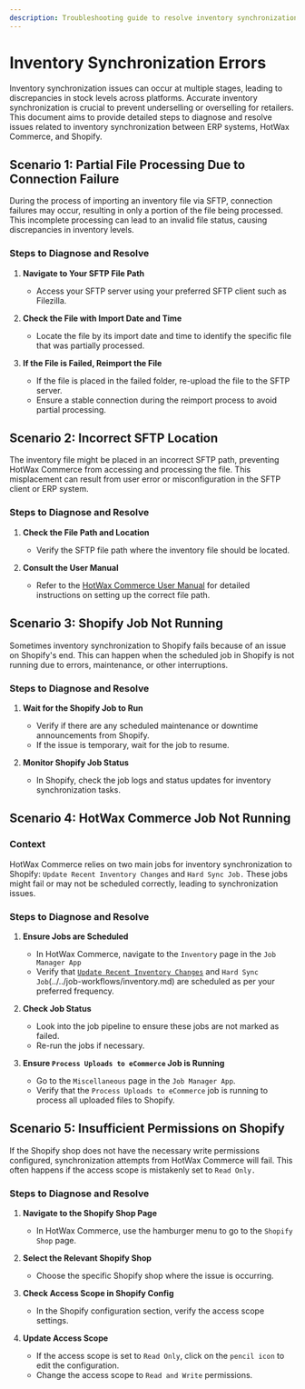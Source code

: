 ```yaml
---
description: Troubleshooting guide to resolve inventory synchronization errors
---
```


# Inventory Synchronization Errors

Inventory synchronization issues can occur at multiple stages, leading to discrepancies in stock levels across platforms. Accurate inventory synchronization is crucial to prevent underselling or overselling for retailers.
This document aims to provide detailed steps to diagnose and resolve issues related to inventory synchronization between ERP systems, HotWax Commerce, and Shopify. 


## Scenario 1: Partial File Processing Due to Connection Failure

During the process of importing an inventory file via SFTP, connection failures may occur, resulting in only a portion of the file being processed. This incomplete processing can lead to an invalid file status, causing discrepancies in inventory levels.

### Steps to Diagnose and Resolve

1. **Navigate to Your SFTP File Path**
   - Access your SFTP server using your preferred SFTP client such as Filezilla.

2. **Check the File with Import Date and Time**
   - Locate the file by its import date and time to identify the specific file that was partially processed.

3. **If the File is Failed, Reimport the File**
   - If the file is placed in the failed folder, re-upload the file to the SFTP server.
   - Ensure a stable connection during the reimport process to avoid partial processing.

## Scenario 2: Incorrect SFTP Location

The inventory file might be placed in an incorrect SFTP path, preventing HotWax Commerce from accessing and processing the file. This misplacement can result from user error or misconfiguration in the SFTP client or ERP system.

### Steps to Diagnose and Resolve

1. **Check the File Path and Location**
   - Verify the SFTP file path where the inventory file should be located.

2. **Consult the User Manual**
   - Refer to the [HotWax Commerce User Manual](../../data-manager/data-import-errors.md) for detailed instructions on setting up the correct file path.

## Scenario 3: Shopify Job Not Running

Sometimes inventory synchronization to Shopify fails because of an issue on Shopify's end. This can happen when the scheduled job in Shopify is not running due to errors, maintenance, or other interruptions.

### Steps to Diagnose and Resolve

1. **Wait for the Shopify Job to Run**
   - Verify if there are any scheduled maintenance or downtime announcements from Shopify.
   - If the issue is temporary, wait for the job to resume.

2. **Monitor Shopify Job Status**
   - In Shopify, check the job logs and status updates for inventory synchronization tasks.

## Scenario 4: HotWax Commerce Job Not Running

### Context
HotWax Commerce relies on two main jobs for inventory synchronization to Shopify: `Update Recent Inventory Changes` and `Hard Sync Job.` These jobs might fail or may not be scheduled correctly, leading to synchronization issues.

### Steps to Diagnose and Resolve

1. **Ensure Jobs are Scheduled**
   - In HotWax Commerce, navigate to the `Inventory` page in the `Job Manager App`
   - Verify that [`Update Recent Inventory Changes`](../../job-workflows/inventory.md) and `Hard Sync Job`(../../job-workflows/inventory.md) are scheduled as per your preferred frequency.

2. **Check Job Status**
   - Look into the job pipeline to ensure these jobs are not marked as failed.
   - Re-run the jobs if necessary.

3. **Ensure `Process Uploads to eCommerce` Job is Running**
   - Go to the `Miscellaneous` page in the `Job Manager App`.
   - Verify that the `Process Uploads to eCommerce` job is running to process all uploaded files to Shopify.

## Scenario 5: Insufficient Permissions on Shopify

If the Shopify shop does not have the necessary write permissions configured, synchronization attempts from HotWax Commerce will fail. This often happens if the access scope is mistakenly set to `Read Only.`

### Steps to Diagnose and Resolve

1. **Navigate to the Shopify Shop Page**
   - In HotWax Commerce, use the hamburger menu to go to the `Shopify Shop` page.

2. **Select the Relevant Shopify Shop**
   - Choose the specific Shopify shop where the issue is occurring.

3. **Check Access Scope in Shopify Config**
   - In the Shopify configuration section, verify the access scope settings.

4. **Update Access Scope**
   - If the access scope is set to `Read Only`, click on the `pencil icon` to edit the configuration.
   - Change the access scope to `Read and Write` permissions.
